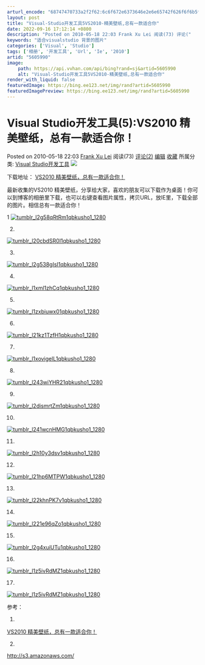 ```yaml
---
arturl_encode: "68747470733a2f2f62:6c6f672e6373646e2e6e65742f626f6f6b5f6672616e6b5f78:6c2f61727469636c652f64657461696c732f35363035393930"
layout: post
title: "Visual-Studio开发工具5VS2010-精美壁纸,总有一款适合你"
date: 2022-09-16 17:12:14 +0800
description: "Posted on 2010-05-18 22:03 Frank Xu Lei 阅读(73) 评论("
keywords: "适合visualstudio 背景的图片"
categories: ['Visual', 'Studio']
tags: ['相册', '开发工具', 'Url', 'Ie', '2010']
artid: "5605990"
image:
    path: https://api.vvhan.com/api/bing?rand=sj&artid=5605990
    alt: "Visual-Studio开发工具5VS2010-精美壁纸,总有一款适合你"
render_with_liquid: false
featuredImage: https://bing.ee123.net/img/rand?artid=5605990
featuredImagePreview: https://bing.ee123.net/img/rand?artid=5605990
---
```


# Visual Studio开发工具(5):VS2010 精美壁纸，总有一款适合你！

Posted on 2010-05-18 22:03
[Frank Xu Lei](http://www.cnblogs.com/frank_xl/)
阅读(73)
[评论(2)](#commentform)
[编辑](http://www.cnblogs.com/frank_xl/admin/EditPosts.aspx?postid=1738650)
[收藏](#)
所属分类:
[Visual Studio开发工具](http://www.cnblogs.com/frank_xl/category/179574.html)
![](https://i-blog.csdnimg.cn/blog_migrate/c0315977ee14bd5363f4ccafffca56d9.jpeg)

下载地址：
[VS2010 精美壁纸，总有一款适合你！](http://www.frankxulei.com/?p=113 "VS2010 精美壁纸，总有一款适合你！")

最新收集的VS2010 精美壁纸，分享给大家，喜欢的朋友可以下载作为桌面！你可以到博客的相册里下载，也可以右键查看图片属性，拷贝URL，放IE里，下载全部的图片。相信总有一款适合你！

1
[![](http://www.frankxulei.com/wp-content/uploads/2010/05/tumblr_l2g58qRtRm1qbkusho1_1280-300x247.jpg "tumblr_l2g58qRtRm1qbkusho1_1280")](http://www.frankxulei.com/wp-content/uploads/2010/05/tumblr_l2g58qRtRm1qbkusho1_1280.jpg)
  
2.
[![](https://i-blog.csdnimg.cn/blog_migrate/66e5fa8a69bc9892cfcca782096c614f.png "tumblr_l20cbdSR0l1qbkusho1_1280")](http://www.frankxulei.com/wp-content/uploads/2010/05/tumblr_l20cbdSR0l1qbkusho1_1280.jpg)
  
3.
[![](https://i-blog.csdnimg.cn/blog_migrate/178fc97241c8c5645de9ae714bc1049d.png "tumblr_l2g538gIsI1qbkusho1_1280")](http://www.frankxulei.com/wp-content/uploads/2010/05/tumblr_l2g538gIsI1qbkusho1_1280.jpg)
  
4.
[![](https://i-blog.csdnimg.cn/blog_migrate/91e236f4a0a9cce59ee13a525567eafa.png "tumblr_l1xml1zhCq1qbkusho1_1280")](http://www.frankxulei.com/wp-content/uploads/2010/05/tumblr_l1xml1zhCq1qbkusho1_1280.jpg)
  
5.
[![](http://www.frankxulei.com/wp-content/uploads/2010/05/tumblr_l1zxbiuwx01qbkusho1_1280-300x187.jpg "tumblr_l1zxbiuwx01qbkusho1_1280")](http://www.frankxulei.com/wp-content/uploads/2010/05/tumblr_l1zxbiuwx01qbkusho1_1280.jpg)
  
6.
[![](https://i-blog.csdnimg.cn/blog_migrate/0f7d4d25874b5c5fab050281b6775a04.png "tumblr_l21kz1TzfH1qbkusho1_1280")](http://www.frankxulei.com/wp-content/uploads/2010/05/tumblr_l21kz1TzfH1qbkusho1_1280.png)
  
7.
[![](https://i-blog.csdnimg.cn/blog_migrate/4acfbce375bb6aadf2d46000ec3d0c0f.png "tumblr_l1xovigelL1qbkusho1_1280")](http://www.frankxulei.com/wp-content/uploads/2010/05/tumblr_l1xovigelL1qbkusho1_1280.jpg)
  
8.
[![](https://i-blog.csdnimg.cn/blog_migrate/f486bba989560c9639823c0758f70dd1.png "tumblr_l243wiYHR21qbkusho1_1280")](http://www.frankxulei.com/wp-content/uploads/2010/05/tumblr_l243wiYHR21qbkusho1_1280.jpg)

9.
  
[![](https://i-blog.csdnimg.cn/blog_migrate/73af19079c8da008fea0ae4cb187ce40.png "tumblr_l2dismrtZm1qbkusho1_1280")](http://www.frankxulei.com/wp-content/uploads/2010/05/tumblr_l2dismrtZm1qbkusho1_1280.png)
  
10.
  
[![](https://i-blog.csdnimg.cn/blog_migrate/66fb93f1d467f47e585359627f00b383.png "tumblr_l241wcnHMG1qbkusho1_1280")](http://www.frankxulei.com/wp-content/uploads/2010/05/tumblr_l241wcnHMG1qbkusho1_1280.jpg)
  
11.
  
[![](https://i-blog.csdnimg.cn/blog_migrate/2d3b3cbd078b61274b0672a16a01bafd.png "tumblr_l2h10y3dsv1qbkusho1_1280")](http://www.frankxulei.com/wp-content/uploads/2010/05/tumblr_l2h10y3dsv1qbkusho1_1280.png)
  
12.
  
[![](https://i-blog.csdnimg.cn/blog_migrate/b60853517ad56c2476e838327a86acf5.png "tumblr_l21hp6MTPW1qbkusho1_1280")](http://www.frankxulei.com/wp-content/uploads/2010/05/tumblr_l21hp6MTPW1qbkusho1_1280.png)
  
13.
  
[![](https://i-blog.csdnimg.cn/blog_migrate/e6f94647ae836908522a4c85e8165169.png "tumblr_l22khnPK7v1qbkusho1_1280")](http://www.frankxulei.com/wp-content/uploads/2010/05/tumblr_l22khnPK7v1qbkusho1_1280.png)
  
14.
  
[![](https://i-blog.csdnimg.cn/blog_migrate/a837043dc3bfd4e2ac1a3f16b14d7e9a.png "tumblr_l221e96qZo1qbkusho1_1280")](http://www.frankxulei.com/wp-content/uploads/2010/05/tumblr_l221e96qZo1qbkusho1_1280.jpg)
  
15.
  
[![](https://i-blog.csdnimg.cn/blog_migrate/24bc5b9d479fad6ead171e67b68d6a90.png "tumblr_l2g4xuiUTu1qbkusho1_1280")](http://www.frankxulei.com/wp-content/uploads/2010/05/tumblr_l2g4xuiUTu1qbkusho1_1280.jpg)
  
16.
  
[![](https://i-blog.csdnimg.cn/blog_migrate/d24bbd593a907f21d57cc51f398ae4ea.png "tumblr_l1z5ivRdMZ1qbkusho1_1280")](http://www.frankxulei.com/wp-content/uploads/2010/05/tumblr_l1z5ivRdMZ1qbkusho1_1280.png)
  
17.
  
[![](https://i-blog.csdnimg.cn/blog_migrate/d24bbd593a907f21d57cc51f398ae4ea.png "tumblr_l1z5ivRdMZ1qbkusho1_1280")](http://www.frankxulei.com/wp-content/uploads/2010/05/tumblr_l1z5ivRdMZ1qbkusho1_1280.png)
  
参考：

1.
[VS2010 精美壁纸，总有一款适合你！](http://www.frankxulei.com/?p=113 "VS2010 精美壁纸，总有一款适合你！")

2.
<http://s3.amazonaws.com/>